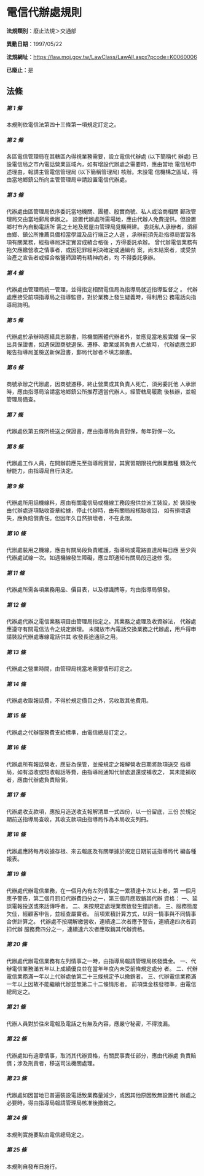 # 電信代辦處規則

**法規類別**：廢止法規＞交通部

**異動日期**：1997/05/22  

**法規網址**：https://law.moj.gov.tw/LawClass/LawAll.aspx?pcode=K0060006

**已廢止**：是



## 法條
##### 第 1 條
本規則依電信法第四十三條第一項規定訂定之。

##### 第 2 條
各區電信管理局在其轄區內得視業務需要，設立電信代辦處 (以下簡稱代
辦處)
已設電信局之市內電話營業區域內，如有增設代辦處之需要時，應由當地
電信局申述理由，報請主管電信管理局 (以下簡稱管理局) 核辦。未設電
信機構之區域，得由當地鄉鎮公所向主管管理局申請設置電信代辦處。

##### 第 3 條
代辦處由區管理局依序委託當地機關、團體、殷實商號、私人或洽商相關
郵政管理局交由當地郵局承辦之。
設置代辦處所需場地，應由代辦人免費提供。但設置鄉村市內自動電話所
需之土地及房屋由管理局覓購興建。
委託私人承辦者，須經由鄉、鎮公所推薦具備相當學識及品行端正之人選
，承辦前須先赴指導局實習各項有關業務，經指導局評定實習成績合格後
，方得委託承辦。
曾代辦電信業務有拖欠應繳營收之情事者，或因犯罪經判決確定或通緝有
案，尚未結案者，或受禁治產之宣告者或經合格醫師證明有精神病者，均
不得委託承辦。

##### 第 4 條
代辦處由管理局統一管理，並得指定相關電信局為指導局就近指導監督之
。
代辦處應接受前項指導局之指導監督，對於業務上發生疑義時，得利用公
務電話向指導局詢明。

##### 第 5 條
代辦處於承辦時應繕具志願書，除機關團體代辦者外，並應覓當地殷實舖
保一家出具保證書，如遇保證商號退保、遷移、歇業或其負責人亡故時，
代辦處應立即報告指導局並檢送新保證書，郵局代辦者不填志願書。

##### 第 6 條
商號承辦之代辦處，因商號遷移，終止營業或其負責人死亡，須另委託他
人承辦時，應由指導局洽請當地鄉鎮公所推荐適當代辦人，經管轄局履勘
後核辦，並報管理局備查。

##### 第 7 條
代辦處依第五條所檢送之保證書，應由指導局負責對保，每年對保一次。

##### 第 8 條
代辦處工作人員，在開辦前應先至指導局實習，其實習期限視代辦業務種
類及代辦能力，由指導局自行決定。

##### 第 9 條
代辦處所用話機線料，應由有關電信局或機線工務段撥供並派工裝設，於
裝設後由代辦處逐項點收簽章給據，停止代辦時，由有關局段核點收回，
如有損壞遺失，應負賠償責任。但因年久自然損壞者，不在此限。

##### 第 10 條
代辦處裝用之機線，應由有關局段負責維護，指導局或電路直達局每日應
至少與代辦處試線一次。如遇機線發生障礙，應立即通知有關局段迅速修
復。

##### 第 11 條
代辦處所需各項業務用品、價目表，以及標識牌等，均由指導局領發。

##### 第 12 條
代辦處代辦之電信業務項目由管理局指定之。其業務之處理及收資辦法，
代辦處應遵守有關電信法令之規定辦理。
未開放市內電話交換業務之代辦處，用戶得申請裝設代辦處專線電話供其
收發長途通話之用。

##### 第 13 條
代辦處之營業時間，由管理局視當地需要情形訂定之。

##### 第 14 條
代辦處收取報話費，不得於規定價目之外，另收取其他費用。

##### 第 15 條
代辦處之代辦服務費支給標準，由電信總局訂定之。

##### 第 16 條
代辦處所有報話營收，應妥為保管，並按規定之報解營收日期將款項送交
指導局，如有溢收或短收報話等費，由指導局通知代辦處退還或補收之，
其未能補收者，應由代辦處負責賠償。

##### 第 17 條
代辦處收支款項，應按月造送收支報解清單一式四份，以一份留底，三份
於規定期前送指導局查收，其收支款項由指導局作為本局收支列冊。

##### 第 18 條
代辦處應將每月收據存根、來去報底及有關單據於規定日期前送指導局代
編各種報表。

##### 第 19 條
代辦處代辦電信業務，在一個月內有左列情事之一累積達十次以上者，第
一個月應予警告，第二個月罰扣代辦費四分之一，第三個月應取銷其代辦
資格：
一、延誤電報投送或來話傳呼者。
二、未按規定處理業務致發生錯誤者。
三、服務態度欠佳，經顧客申告，並經查屬實者。
前項累積計算方式，以同一情事與不同情事合併計算之。
代辦處不按期解繳營收，連續達二次者應予警告，連續達四次者罰扣代辦
服務費四分之一，連續達六次者應取銷其代辦資格。


##### 第 20 條
代辦處代辦電信業務有左列情事之一時，由指導局報請管理局核發獎金。
一、代辦電信業務滿五年以上成績優良並在當年年度內未受前條規定處分
    者。
二、代辦電信業務滿一年以上代辦處依第二十三條規定予以撤銷者。
三、代辦電信業務滿一年以上因故不能繼續代辦並無第二十二條情形者。
前項獎金核發標準，由電信總局定之。


##### 第 21 條
代辦人員對於往來電報及電話之有無及內容，應嚴守秘密，不得洩漏。

##### 第 22 條
代辦處如有違章情事，取消其代辦資格，有關民事責任部分，應由代辦處
負責賠償；涉及刑責者，移送司法機關處理。

##### 第 23 條
代辦處如因當地已普遍裝設電話致業務量減少，或因其他原因致無設置代
辦處之必要時，得由指導局報請管理局核准後撤銷之。

##### 第 24 條
本規則實施要點由電信總局定之。

##### 第 25 條
本規則自發布日施行。


